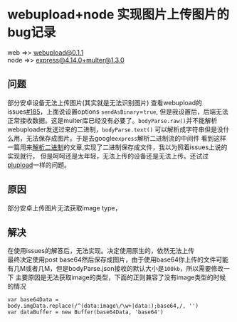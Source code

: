 # webupload+node 实现图片上传图片的bug记录
 web =>> webupload@0.1.1
 <br>
 node =>> express@4.14.0+multer@1.3.0
## 问题
 部分安卓设备无法上传图片(其实就是无法识别图片)
 查看webupload的issues[#185](https://github.com/fex-team/webuploader/issues/185)，上面说设置options `sendAsBinary`=`true`,
 但是我设置后，后端无法正常接收数据。这是multer库已经没有必要了。`bodyParse.raw()`并不能解析webuploader发送过来的二进制，`bodyParse.text()`
 可以解析成字符串但是没什么用，无法保存成图片。于是去google`express`解析二进制流的中间件
 看到这样一篇用来[解析二进制](http://i5ting.github.io/node-http/#10803)的文章,实现了二进制保存成文件，我以为照着issues上说的实现就行，
 但是呵呵还是太年轻，无法上传的设备还是无法上传。还试过[plupload](http://www.plupload.com)一样的问题。
## 原因  
 部分安卓上传图片无法获取image type， 
## 解决
 在使用issues的解答后，无法实现。决定使用原生的，依然无法上传
 <br>
 最终决定使用post base64然后保存成图片，由于使用base64你上传的文件可能有几M或者几M，但是bodyParse.json接收的默认大小是`100kb`，所以需要修改一下
 主要原因是无法获取image的类型，下面的正则兼容了没有image类型的时候的情况
 ```
 var base64Data = body.imgData.replace(/^(data:image\/\w+|data:);base64,/, '')
 var dataBuffer = new Buffer(base64Data, 'base64')
  ```
